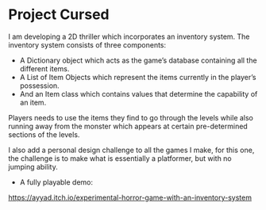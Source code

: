 # Project Cursed
I am developing a 2D thriller which incorporates an inventory system. The inventory system consists of three components:
- A Dictionary object which acts as the game’s database containing all the different items.
- A List of Item Objects which represent the items currently in the player’s possession.
- And an Item class which contains values that determine the capability of an item. 

Players needs to use the items they find to go through the levels while also running away from the monster which appears at certain pre-determined sections of the levels. 

I also add a personal design challenge to all the games I make, for this one, the challenge is to make what is essentially a platformer, but with no jumping ability.


- A fully playable demo:

https://ayyad.itch.io/experimental-horror-game-with-an-inventory-system

